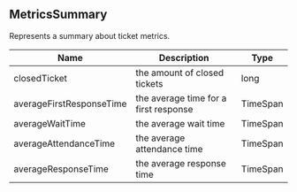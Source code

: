 ## MetricsSummary

Represents a summary about ticket metrics.

| Name                     | Description                                    | Type              |
|--------------------------|------------------------------------------------|-------------------|
| closedTicket             | the amount of closed tickets                   | long              |
| averageFirstResponseTime | the average time for a first response          | TimeSpan          |
| averageWaitTime          | the average wait time                          | TimeSpan          |
| averageAttendanceTime    | the average attendance time                    | TimeSpan          |
| averageResponseTime      | the average response time                      | TimeSpan          |